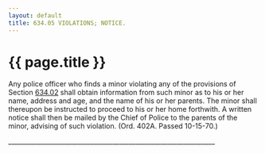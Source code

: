 ```yaml
---
layout: default 
title: 634.05 VIOLATIONS; NOTICE.
---
```


{{ page.title }}
================

Any police officer who finds a minor violating any of the provisions of
Section [634.02](302ed216.html) shall obtain information from such minor
as to his or her name, address and age, and the name of his or her
parents. The minor shall thereupon be instructed to proceed to his or
her home forthwith. A written notice shall then be mailed by the Chief
of Police to the parents of the minor, advising of such violation. (Ord.
402A. Passed 10-15-70.)

\_\_\_\_\_\_\_\_\_\_\_\_\_\_\_\_\_\_\_\_\_\_\_\_\_\_\_\_\_\_\_\_\_\_\_\_\_\_\_\_\_\_\_\_\_\_\_\_\_\_\_\_\_\_\_\_\_\_\_\_\_\_\_\_\_
